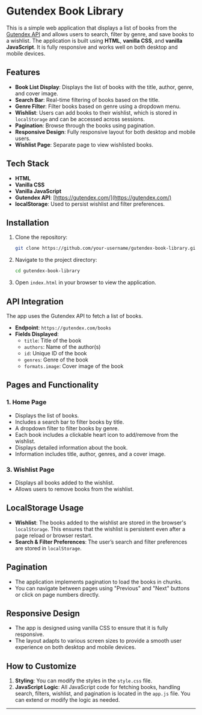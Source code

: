 # Gutendex Book Library

This is a simple web application that displays a list of books from the [Gutendex API](https://gutendex.com/) and allows users to search, filter by genre, and save books to a wishlist. The application is built using **HTML**, **vanilla CSS**, and **vanilla JavaScript**. It is fully responsive and works well on both desktop and mobile devices.

## Features

- **Book List Display**: Displays the list of books with the title, author, genre, and cover image.
- **Search Bar**: Real-time filtering of books based on the title.
- **Genre Filter**: Filter books based on genre using a dropdown menu.
- **Wishlist**: Users can add books to their wishlist, which is stored in `localStorage` and can be accessed across sessions.
- **Pagination**: Browse through the books using pagination.
- **Responsive Design**: Fully responsive layout for both desktop and mobile users.
- **Wishlist Page**: Separate page to view wishlisted books.

## Tech Stack

- **HTML**
- **Vanilla CSS**
- **Vanilla JavaScript**
- **Gutendex API**: [https://gutendex.com/](https://gutendex.com/)
- **localStorage**: Used to persist wishlist and filter preferences.

## Installation

1. Clone the repository:

   ```bash
   git clone https://github.com/your-username/gutendex-book-library.git
   ```

2. Navigate to the project directory:

   ```bash
   cd gutendex-book-library
   ```

3. Open `index.html` in your browser to view the application.

## API Integration

The app uses the Gutendex API to fetch a list of books.

- **Endpoint**: `https://gutendex.com/books`
- **Fields Displayed**:
  - `title`: Title of the book
  - `authors`: Name of the author(s)
  - `id`: Unique ID of the book
  - `genres`: Genre of the book
  - `formats.image`: Cover image of the book

## Pages and Functionality

### 1. **Home Page**

- Displays the list of books.
- Includes a search bar to filter books by title.
- A dropdown filter to filter books by genre.
- Each book includes a clickable heart icon to add/remove from the wishlist.
- Displays detailed information about the book.
- Information includes title, author, genres, and a cover image.

### 3. **Wishlist Page**

- Displays all books added to the wishlist.
- Allows users to remove books from the wishlist.

## LocalStorage Usage

- **Wishlist**: The books added to the wishlist are stored in the browser's `localStorage`. This ensures that the wishlist is persistent even after a page reload or browser restart.
- **Search & Filter Preferences**: The user’s search and filter preferences are stored in `localStorage`.

## Pagination

- The application implements pagination to load the books in chunks.
- You can navigate between pages using "Previous" and "Next" buttons or click on page numbers directly.

## Responsive Design

- The app is designed using vanilla CSS to ensure that it is fully responsive.
- The layout adapts to various screen sizes to provide a smooth user experience on both desktop and mobile devices.

## How to Customize

1. **Styling**: You can modify the styles in the `style.css` file.
2. **JavaScript Logic**: All JavaScript code for fetching books, handling search, filters, wishlist, and pagination is located in the `app.js` file. You can extend or modify the logic as needed.

---
